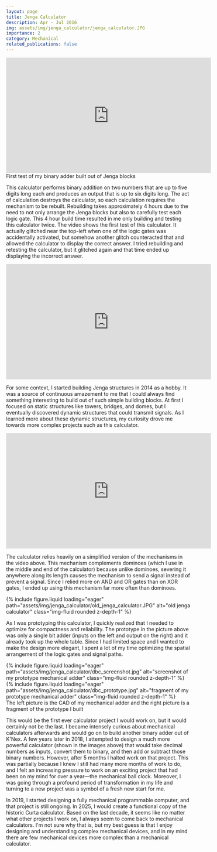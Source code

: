 ```yaml
---
layout: page
title: Jenga Calculator
description: Apr - Jul 2016
img: assets/img/jenga_calculator/jenga_calculator.JPG
importance: 2
category: Mechanical
related_publications: false
---
```



<div class="embed-responsive embed-responsive-16by9 mb-3">
    <iframe width="560" height="315" src="https://www.youtube.com/embed/gH-mlQwBGkY?si=Xcy9lI2b2BwvDUON" title="YouTube video player" frameborder="0" allow="accelerometer; autoplay; clipboard-write; encrypted-media; gyroscope; picture-in-picture; web-share" referrerpolicy="strict-origin-when-cross-origin" allowfullscreen></iframe>
</div>
<div class="caption mt-0">
    First test of my binary adder built out of Jenga blocks
</div>

This calculator performs binary addition on two numbers that are up to five digits long each and produces an output that is up to six digits long. The act of calculation destroys the calculator, so each calculation requires the mechanism to be rebuilt. Rebuilding takes approximately 4 hours due to the need to not only arrange the Jenga blocks but also to carefully test each logic gate. This 4 hour build time resulted in me only building and testing this calculator twice. The video shows the first test of this calculator. It actually glitched near the top-left when one of the logic gates was accidentally activated, but somehow another glitch counteracted that and allowed the calculator to display the correct answer. I tried rebuilding and retesting the calculator, but it glitched again and that time ended up displaying the incorrect answer.

<div class="embed-responsive embed-responsive-16by9 mt-4 mb-3">
    <iframe width="560" height="315" src="https://www.youtube.com/embed/ydJ9niocncg?si=VefNMnUHaotYA9tn" title="YouTube video player" frameborder="0" allow="accelerometer; autoplay; clipboard-write; encrypted-media; gyroscope; picture-in-picture; web-share" referrerpolicy="strict-origin-when-cross-origin" allowfullscreen></iframe>
</div>

For some context, I started building Jenga structures in 2014 as a hobby. It was a source of continuous amazement to me that I could always find something interesting to build out of such simple building blocks. At first I focused on static structures like towers, bridges, and domes, but I eventually discovered dynamic structures that could transmit signals. As I learned more about these dynamic structures, my curiosity drove me towards more complex projects such as this calculator.

<div class="embed-responsive embed-responsive-16by9 mt-4 mb-3">
    <iframe width="560" height="315" src="https://www.youtube.com/embed/CuJCyEyGsk4?si=NDVl-jB59-ky9Q2C" title="YouTube video player" frameborder="0" allow="accelerometer; autoplay; clipboard-write; encrypted-media; gyroscope; picture-in-picture; web-share" referrerpolicy="strict-origin-when-cross-origin" allowfullscreen></iframe>
</div>

The calculator relies heavily on a simplified version of the mechanisms in the video above. This mechanism complements dominoes (which I use in the middle and end of the calculator) because unlike dominoes, severing it anywhere along its length causes the mechanism to send a signal instead of prevent a signal. Since I relied more on AND and OR gates than on XOR gates, I ended up using this mechanism far more often than dominoes.

<div class="row justify-content-center">
    <div class="col-sm-10 mt-3">
        {% include figure.liquid loading="eager" path="assets/img/jenga_calculator/old_jenga_calculator.JPG" alt="old jenga calculator" class="img-fluid rounded z-depth-1" %}
    </div>
</div>

As I was prototyping this calculator, I quickly realized that I needed to optimize for compactness and reliability. The prototype in the picture above was only a single bit adder (inputs on the left and output on the right) and it already took up the whole table. Since I had limited space and I wanted to make the design more elegant, I spent a lot of my time optimizing the spatial arrangement of the logic gates and signal paths. 

<div class="row justify-content-center">
    <div class="col-sm-7 mt-3">
        {% include figure.liquid loading="eager" path="assets/img/jenga_calculator/dbc_screenshot.jpg" alt="screenshot of my prototype mechanical adder" class="img-fluid rounded z-depth-1" %}
    </div>
    <div class="col-sm-5 mt-3">
        {% include figure.liquid loading="eager" path="assets/img/jenga_calculator/dbc_prototype.jpg" alt="fragment of my prototype mechanical adder" class="img-fluid rounded z-depth-1" %}
    </div>
</div>
<div class="caption mt-0">
    The left picture is the CAD of my mechanical adder and the right picture is a fragment of the prototype I built
</div>

This would be the first ever calculator project I would work on, but it would certainly not be the last. I became intensely curious about mechanical calculators afterwards and would go on to build another binary adder out of K'Nex. A few years later in 2018, I attempted to design a much more powerful calculator (shown in the images above) that would take decimal numbers as inputs, convert them to binary, and then add or subtract those binary numbers. However, after 5 months I halted work on that project. This was partially because I knew I still had many more months of work to do, and I felt an increasing pressure to work on an exciting project that had been on my mind for over a year—the mechanical ball clock. Moreover, I was going through a profound period of transformation in my life and turning to a new project was a symbol of a fresh new start for me.

In 2019, I started designing a fully mechanical programmable computer, and that project is still ongoing. In 2025, I would create a functional copy of the historic Curta calculator. Based on the last decade, it seems like no matter what other projects I work on, I always seem to come back to mechanical calculators. I'm not sure why that is, but my best guess is that I enjoy designing and understanding complex mechanical devices, and in my mind there are few mechanical devices more complex than a mechanical calculator.

